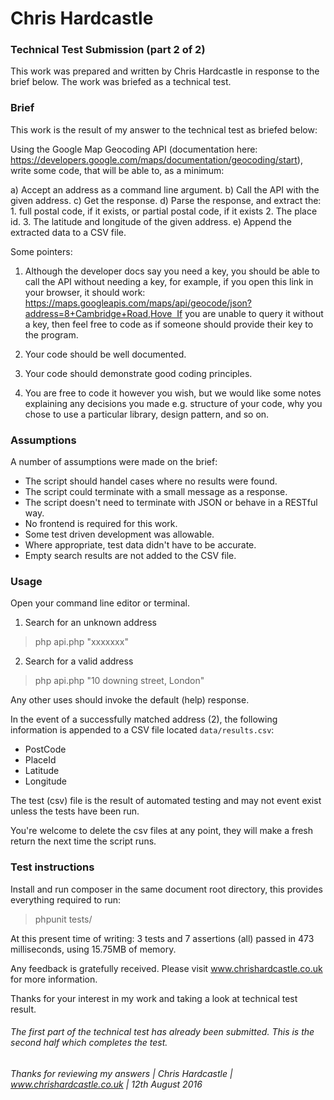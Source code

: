 # Chris Hardcastle
### Technical Test Submission (part 2 of 2)

This work was prepared and written by Chris Hardcastle in response to the brief below.
The work was briefed as a technical test.

### Brief

This work is the result of my answer to the technical test as briefed below:

Using the Google Map Geocoding API (documentation here: https://developers.google.com/maps/documentation/geocoding/start), write some code, that will be able to, as a minimum:

a)	Accept an address as a command line argument.
b)	Call the API with the given address.
c)	Get the response.
d)	Parse the response, and extract the:
	1.	full postal code, if it exists, or partial postal code, if it exists
	2.	The place id.
	3.	The latitude and longitude of the given address.
e)	Append the extracted data to a CSV file.

Some pointers:

1. Although the developer docs say you need a key, you should be able to call the API without needing a key, for example, if you open this link in your browser, it should work: https://maps.googleapis.com/maps/api/geocode/json?address=8+Cambridge+Road,Hove  If you are unable to query it without a key, then feel free to code as if someone should provide their key to the program.

2. Your code should be well documented.

3. Your code should demonstrate good coding principles.

4. You are free to code it however you wish, but we would like some notes explaining any decisions you made e.g. structure of your code, why you chose to use a particular library, design pattern, and so on.


### Assumptions

A number of assumptions were made on the brief:

* The script should handel cases where no results were found.
* The script could terminate with a small message as a response.
* The script doesn't need to terminate with JSON or behave in a RESTful way.
* No frontend is required for this work.
* Some test driven development was allowable.
* Where appropriate, test data didn't have to be accurate.
* Empty search results are not added to the CSV file.

### Usage

Open your command line editor or terminal.

1) Search for an unknown address
> php api.php "xxxxxxx"

2) Search for a valid address
> php api.php "10 downing street, London"

Any other uses should invoke the default (help) response.

In the event of a successfully matched address (2), the following information is appended to a CSV file located ```data/results.csv```:

* PostCode
* PlaceId
* Latitude
* Longitude

The test (csv) file is the result of automated testing and may not event exist unless the tests have been run.

You're welcome to delete the csv files at any point, they will make a fresh return the next time the script runs.

### Test instructions

Install and run composer in the same document root directory, this provides
everything required to run:

> phpunit tests/

At this present time of writing:
3 tests and 7 assertions (all) passed in 473 milliseconds, using 15.75MB of memory.

Any feedback is gratefully received. Please visit www.chrishardcastle.co.uk for more information.

Thanks for your interest in my work and taking a look at technical test result.

###### The first part of the technical test has already been submitted. This is the second half which completes the test.
###### Thanks for reviewing my answers | Chris Hardcastle | www.chrishardcastle.co.uk | 12th August 2016

